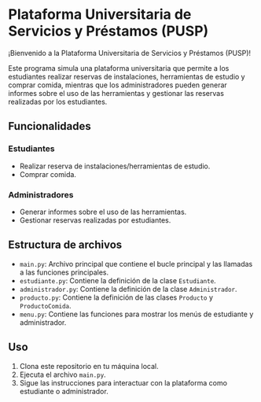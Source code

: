 # Plataforma Universitaria de Servicios y Préstamos (PUSP)

¡Bienvenido a la Plataforma Universitaria de Servicios y Préstamos (PUSP)!

Este programa simula una plataforma universitaria que permite a los estudiantes realizar reservas de instalaciones, herramientas de estudio y comprar comida, mientras que los administradores pueden generar informes sobre el uso de las herramientas y gestionar las reservas realizadas por los estudiantes.

## Funcionalidades

### Estudiantes
- Realizar reserva de instalaciones/herramientas de estudio.
- Comprar comida.

### Administradores
- Generar informes sobre el uso de las herramientas.
- Gestionar reservas realizadas por estudiantes.

## Estructura de archivos
- `main.py`: Archivo principal que contiene el bucle principal y las llamadas a las funciones principales.
- `estudiante.py`: Contiene la definición de la clase `Estudiante`.
- `administrador.py`: Contiene la definición de la clase `Administrador`.
- `producto.py`: Contiene la definición de las clases `Producto` y `ProductoComida`.
- `menu.py`: Contiene las funciones para mostrar los menús de estudiante y administrador.

## Uso
1. Clona este repositorio en tu máquina local.
2. Ejecuta el archivo `main.py`.
3. Sigue las instrucciones para interactuar con la plataforma como estudiante o administrador.
